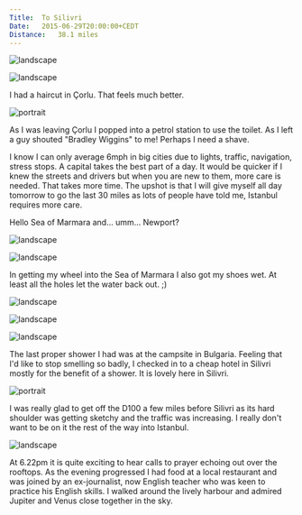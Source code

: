 ```yaml
---
Title:	To Silivri
Date:	2015-06-29T20:00:00+CEDT
Distance:	38.1 miles
---
```


![landscape](https://farm1.staticflickr.com/361/19274612249_252dbfa5fa.jpg "D100 views")

![landscape](https://farm1.staticflickr.com/531/19274609299_f8b836bea1.jpg "Mosque in &Ccedil;orlu")

I had a haircut in &Ccedil;orlu. That feels much better. 

![portrait](https://farm4.staticflickr.com/3913/19434698186_f98e523715.jpg "Hairdresser (on the right)")

As I was leaving &Ccedil;orlu I popped into a petrol station to use the toilet. As I left a guy shouted "Bradley Wiggins" to me! Perhaps I need a shave.

I know I can only average 6mph in big cities due to lights, traffic, navigation, stress stops. A capital takes the best part of a day. It would be quicker if I knew the streets and drivers but when you are new to them, more care is needed. That takes more time. The upshot is that I will give myself all day tomorrow to go the last 30 miles as lots of people have told me, Istanbul requires more care.

Hello Sea of Marmara and... umm... Newport? 

![landscape](https://farm4.staticflickr.com/3786/19273210410_e719066c23.jpg "A glimpse of the Sea of Marmara")

![landscape](https://pbs.twimg.com/media/CIqW9oKUcAAwB8y.jpg:large "Newport")

In getting my wheel into the Sea of Marmara I also got my shoes wet. At least all the holes let the water back out. ;)

![landscape](https://farm1.staticflickr.com/510/19465065861_e129f35809.jpg "Sea of Marmara")

![landscape](https://farm1.staticflickr.com/516/19273208898_cb986609d5.jpg "The author having cycled from the Irish Sea to the Sea of Marmara.")

![landscape](https://pbs.twimg.com/media/CIqXhzDUsAAZxXT.jpg:large "Feet up")

The last proper shower I had was at the campsite in Bulgaria. Feeling that I'd like to stop smelling so badly, I checked in to a cheap hotel in Silivri mostly for the benefit of a shower. It is lovely here in Silivri.

![portrait](https://farm1.staticflickr.com/471/19454476452_3d649e713f.jpg "Silivri")

I was really glad to get off the D100 a few miles before Silivri as its hard shoulder was getting sketchy and the traffic was increasing. I really don't want to be on it the rest of the way into Istanbul.

![landscape](https://farm1.staticflickr.com/446/19454500542_51012836b4.jpg "Jupiter and Venus over Silivri")

At 6.22pm it is quite exciting to hear calls to prayer echoing out over the rooftops. As the evening progressed I had food at a local restaurant and was joined by an ex-journalist, now English teacher who was keen to practice his English skills. I walked around the lively harbour and admired Jupiter and Venus close together in the sky.